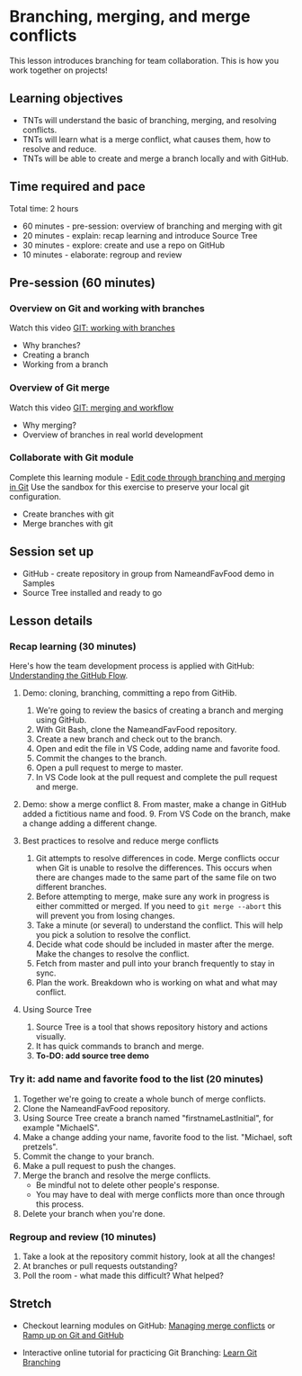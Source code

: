 # Branching, merging, and merge conflicts

This lesson introduces branching for team collaboration. This is how you work together on projects!

## Learning objectives

* TNTs will understand the basic of branching, merging, and resolving conflicts.
* TNTs will learn what is a merge conflict, what causes them, how to resolve and reduce.
* TNTs will be able to create and merge a branch locally and with GitHub.

## Time required and pace

Total time: 2 hours

* 60 minutes - pre-session: overview of branching and merging with git
* 20 minutes - explain: recap learning and introduce Source Tree
* 30 minutes - explore: create and use a repo on GitHub
* 10 minutes - elaborate: regroup and review

## Pre-session (60 minutes)

### Overview on Git and working with branches

Watch this video [GIT: working with branches](https://www.youtube.com/watch?v=JTE2Fn_sCZs)

* Why branches?
* Creating a branch
* Working from a branch

### Overview of Git merge

Watch this video [GIT: merging and workflow](https://www.youtube.com/watch?v=0iuqXh0oojo)

* Why merging?
* Overview of branches in real world development

### Collaborate with Git module

Complete this learning module - [Edit code through branching and merging in Git](https://docs.microsoft.com/en-us/learn/modules/branch-merge-git/)
Use the sandbox for this exercise to preserve your local git configuration.

* Create branches with git
* Merge branches with git

## Session set up

* GitHub - create repository in group from NameandFavFood demo in Samples
* Source Tree installed and ready to go

## Lesson details

### Recap learning (30 minutes)

Here's how the team development process is applied with GitHub: [Understanding the GitHub Flow](https://guides.github.com/introduction/flow/).

1. Demo: cloning, branching, committing a repo from GitHib.
    1. We're going to review the basics of creating a branch and merging using GitHub.
    2. With Git Bash, clone the NameandFavFood repository.
    3. Create a new branch and check out to the branch.
    4. Open and edit the file in VS Code, adding name and favorite food.
    5. Commit the changes to the branch.
    6. Open a pull request to merge to master.
    7. In VS Code look at the pull request and complete the pull request and merge.

2. Demo: show a merge conflict
    8. From master, make a change in GitHub added a fictitious name and food.
    9. From VS Code on the branch, make a change adding a different change.

3. Best practices to resolve and reduce merge conflicts
    1. Git attempts to resolve differences in code. Merge conflicts occur when Git is unable to resolve the differences. This occurs when there are changes made to the same part of the same file on two different branches.
    2. Before attempting to merge, make sure any work in progress is either committed or merged. If you need to `git merge --abort` this will prevent you from losing changes.
    3. Take a minute (or several) to understand the conflict. This will help you pick a solution to resolve the conflict.
    4. Decide what code should be included in master after the merge. Make the changes to resolve the conflict.
    5. Fetch from master and pull into your branch frequently to stay in sync.
    6. Plan the work. Breakdown who is working on what and what may conflict.

4. Using Source Tree
    1. Source Tree is a tool that shows repository history and actions visually.
    2. It has quick commands to branch and merge.  
    3. **To-DO: add source tree demo**

### Try it: add name and favorite food to the list (20 minutes)

1. Together we're going to create a whole bunch of merge conflicts.
2. Clone the NameandFavFood repository.
3. Using Source Tree create a branch named "firstnameLastInitial", for example "MichaelS".
4. Make a change adding your name, favorite food to the list. "Michael, soft pretzels".
5. Commit the change to your branch.
6. Make a pull request to push the changes.
7. Merge the branch and resolve the merge conflicts.
    * Be mindful not to delete other people's response.
    * You may have to deal with merge conflicts more than once through this process.
8. Delete your branch when you're done.

### Regroup and review (10 minutes)

1. Take a look at the repository commit history, look at all the changes!
2. At branches or pull requests outstanding?
3. Poll the room - what made this difficult? What helped?

## Stretch

* Checkout learning modules on GitHub: [Managing merge conflicts](https://lab.github.com/githubtraining/managing-merge-conflicts) or [Ramp up on Git and GitHub](https://lab.github.com/githubtraining/paths/ramp-up-on-git-and-github)

* Interactive online tutorial for practicing Git Branching: [Learn Git Branching](https://learngitbranching.js.org/)
